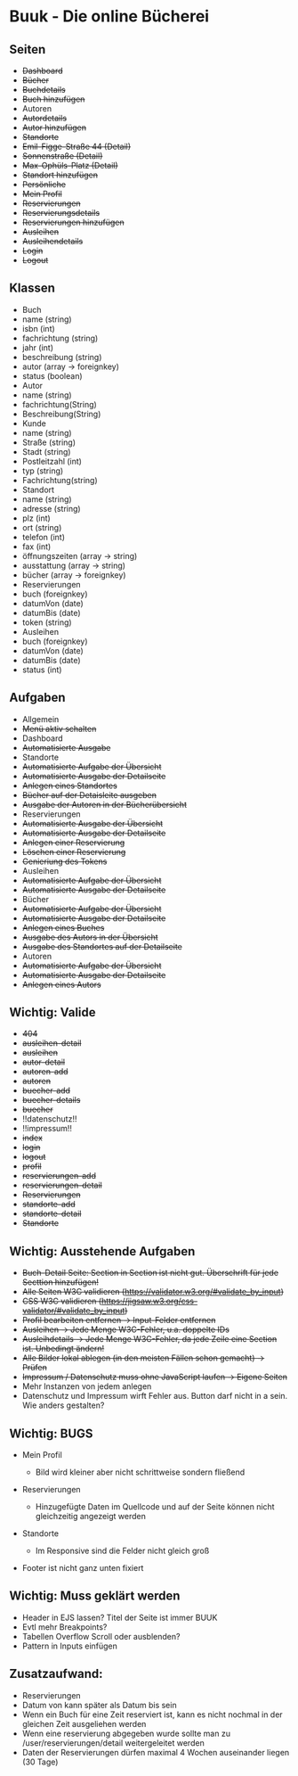 # Buuk - Die online Bücherei

## Seiten

- ~~Dashboard~~
- ~~Bücher~~
- ~~Buchdetails~~
- ~~Buch hinzufügen~~
- Autoren
- ~~Autordetails~~
- ~~Autor hinzufügen~~
- ~~Standorte~~
- ~~Emil-Figge-Straße 44 (Detail)~~
- ~~Sonnenstraße (Detail)~~
- ~~Max-Ophüls-Platz (Detail)~~
- ~~Standort hinzufügen~~
- ~~Persönliche~~
- ~~Mein Profil~~
- ~~Reservierungen~~
- ~~Reservierungsdetails~~
- ~~Reservierungen hinzufügen~~
- ~~Ausleihen~~
- ~~Ausleihendetails~~
- ~~Login~~
- ~~Logout~~

## Klassen

- Buch
- name (string)
- isbn (int)
- fachrichtung (string)
- jahr (int)
- beschreibung (string)
- autor (array -> foreignkey)
- status (boolean)
- Autor
- name (string)
- fachrichtung(String)
- Beschreibung(String)
- Kunde
- name (string)
- Straße (string)
- Stadt (string)
- Postleitzahl (int)
- typ (string)
- Fachrichtung(string)
- Standort
- name (string)
- adresse (string)
- plz (int)
- ort (string)
- telefon (int)
- fax (int)
- öffnungszeiten (array -> string)
- ausstattung (array -> string)
- bücher (array -> foreignkey)
- Reservierungen
- buch (foreignkey)
- datumVon (date)
- datumBis (date)
- token (string)
- Ausleihen
- buch (foreignkey)
- datumVon (date)
- datumBis (date)
- status (int)

## Aufgaben

- Allgemein
- ~~Menü aktiv schalten~~
- Dashboard
- ~~Automatisierte Ausgabe~~
- Standorte
- ~~Automatisierte Aufgabe der Übersicht~~
- ~~Automatisierte Ausgabe der Detailseite~~
- ~~Anlegen eines Standortes~~
- ~~Bücher auf der Detaisleite ausgeben~~
- ~~Ausgabe der Autoren in der Bücherübersicht~~
- Reservierungen
- ~~Automatisierte Ausgabe der Übersicht~~
- ~~Automatisierte Ausgabe der Detailseite~~
- ~~Anlegen einer Reservierung~~
- ~~Löschen einer Reservierung~~
- ~~Genieriung des Tokens~~
- Ausleihen
- ~~Automatisierte Aufgabe der Übersicht~~
- ~~Automatisierte Ausgabe der Detailseite~~
- Bücher
- ~~Automatisierte Aufgabe der Übersicht~~
- ~~Automatisierte Ausgabe der Detailseite~~
- ~~Anlegen eines Buches~~
- ~~Ausgabe des Autors in der Übersicht~~
- ~~Ausgabe des Standortes auf der Detailseite~~
- Autoren
- ~~Automatisierte Aufgabe der Übersicht~~
- ~~Automatisierte Ausgabe der Detailseite~~
- ~~Anlegen eines Autors~~


## Wichtig: Valide

- ~~404~~
- ~~ausleihen-detail~~
- ~~ausleihen~~ 
- ~~autor-detail~~
- ~~autoren-add~~
- ~~autoren~~
- ~~buecher-add~~
- ~~buecher-details~~
- ~~buecher~~
- !!datenschutz!!
- !!impressum!!
- ~~index~~
- ~~login~~
- ~~logout~~
- ~~profil~~
- ~~reservierungen-add~~
- ~~reservierungen-detail~~
- ~~Reservierungen~~
- ~~standorte-add~~
- ~~standorte-detail~~
- ~~Standorte~~


## Wichtig: Ausstehende Aufgaben

- ~~Buch-Detail Seite: Section in Section ist nicht gut. Überschrift für jede Secttion hinzufügen!~~
- ~~Alle Seiten W3C validieren (https://validator.w3.org/#validate_by_input)~~
- ~~CSS W3C validieren (https://jigsaw.w3.org/css-validator/#validate_by_input)~~
- ~~Profil bearbeiten entfernen -> Input-Felder entfernen~~
- ~~Ausleihen -> Jede Menge W3C-Fehler, u.a. doppelte IDs~~
- ~~Ausleihdetails -> Jede Menge W3C-Fehler, da jede Zeile eine Section ist. Unbedingt ändern!~~
- ~~Alle Bilder lokal ablegen (in den meisten Fällen schon gemacht) -> Prüfen~~
- ~~Impressum / Datenschutz muss ohne JavaScript laufen -> Eigene Seiten~~
- Mehr Instanzen von jedem anlegen
- Datenschutz und Impressum wirft Fehler aus. Button darf nicht in a sein. Wie anders gestalten?


## Wichtig: BUGS

- Mein Profil

  - Bild wird kleiner aber nicht schrittweise sondern fließend

- Reservierungen
  - Hinzugefügte Daten im Quellcode und auf der Seite können nicht gleichzeitig angezeigt werden

- Standorte
  - Im Responsive sind die Felder nicht gleich groß  


- Footer ist nicht ganz unten fixiert

## Wichtig: Muss geklärt werden
- Header in EJS lassen? Titel der Seite ist immer BUUK
- Evtl mehr Breakpoints?
- Tabellen Overflow Scroll oder ausblenden?
- Pattern in Inputs einfügen



## Zusatzaufwand:

- Reservierungen
- Datum von kann später als Datum bis sein
- Wenn ein Buch für eine Zeit reserviert ist, kann es nicht nochmal in der gleichen Zeit ausgeliehen werden
- Wenn eine reservierung abgegeben wurde sollte man zu /user/reservierungen/detail weitergeleitet werden
- Daten der Reservierungen dürfen maximal 4 Wochen auseinander liegen (30 Tage)
